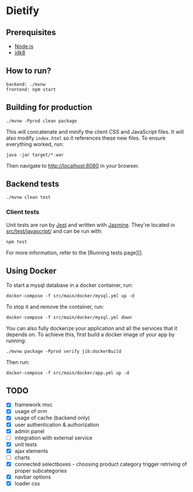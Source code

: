 # Dietify

## Prerequisites

*  [Node.js][]
*  [jdk8][]

## How to run?

    backend: ./mvnw
    frontend: npm start

## Building for production
    ./mvnw -Pprod clean package

This will concatenate and minify the client CSS and JavaScript files. It will also modify `index.html` so it references these new files.
To ensure everything worked, run:

    java -jar target/*.war

Then navigate to [http://localhost:8080](http://localhost:8080) in your browser.

## Backend tests
    ./mvnw clean test

### Client tests

Unit tests are run by [Jest][] and written with [Jasmine][]. They're located in [src/test/javascript/](src/test/javascript/) and can be run with:

    npm test

For more information, refer to the [Running tests page][].

## Using Docker

To start a mysql database in a docker container, run:

    docker-compose -f src/main/docker/mysql.yml up -d

To stop it and remove the container, run:

    docker-compose -f src/main/docker/mysql.yml down

You can also fully dockerize your application and all the services that it depends on.
To achieve this, first build a docker image of your app by running:

    ./mvnw package -Pprod verify jib:dockerBuild

Then run:

    docker-compose -f src/main/docker/app.yml up -d
    
## TODO
- [x] framework mvc
- [x] usage of orm
- [x] usage of cache (backend only)
- [x] user authentication & authorization
- [x] admin panel
- [ ] integration with external service
- [x] unit tests
- [x] ajax elements
- [ ] charts
- [x] connected selectboxes - choosing product category trigger retriving of proper subcategories 
- [x] navbar options
- [x] loader css

[node.js]: https://nodejs.org/
[yarn]: https://yarnpkg.org/
[webpack]: https://webpack.github.io/
[angular cli]: https://cli.angular.io/
[browsersync]: http://www.browsersync.io/
[jest]: https://facebook.github.io/jest/
[jasmine]: http://jasmine.github.io/2.0/introduction.html
[protractor]: https://angular.github.io/protractor/
[leaflet]: http://leafletjs.com/
[definitelytyped]: http://definitelytyped.org/
[jdk8]: https://www.oracle.com/technetwork/java/javase/downloads/jdk8-downloads-2133151.html